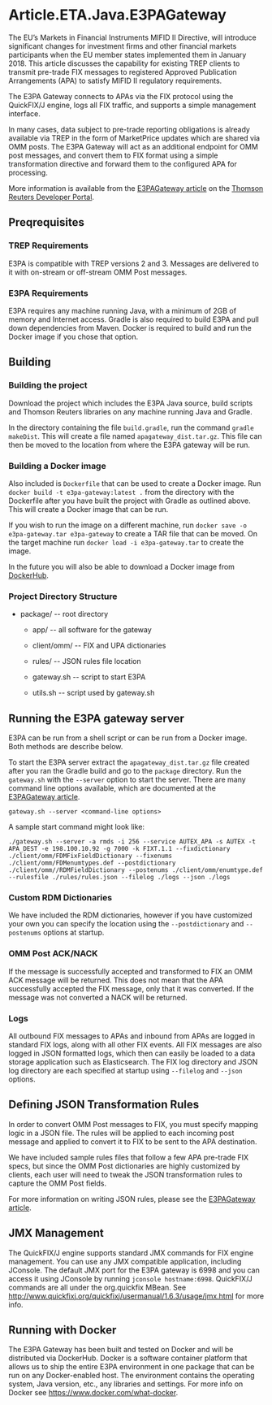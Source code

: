 # Article.ETA.Java.E3PAGateway

The EU’s Markets in Financial Instruments MIFID II Directive, will introduce significant changes for investment firms and other financial markets participants when the EU member states implemented them in January 2018. This article discusses the capability for existing TREP clients to transmit pre-trade FIX messages to registered Approved Publication Arrangements (APA) to satisfy MIFID II regulatory requirements.

The E3PA Gateway connects to APAs via the FIX protocol using the QuickFIX/J engine, logs all FIX traffic, and supports a simple management interface.

In many cases, data subject to pre-trade reporting obligations is already available via TREP in the form of MarketPrice updates which are shared via OMM posts. The E3PA Gateway will act as an additional endpoint for OMM post messages, and convert them to FIX format using a simple transformation directive and forward them to the configured APA for processing.

More information is available from the [E3PAGateway article](https://developers.thomsonreuters.com/article/mifid-ii-enterprise-pre-post-trade-publication-apas-e3pa) on the [Thomson Reuters Developer Portal](https://developers.thomsonreuters.com).

## Preqrequisites

### TREP Requirements
E3PA is compatible with TREP versions 2 and 3. Messages are delivered to it with on-stream or off-stream OMM Post messages.

### E3PA Requirements
E3PA requires any machine running Java, with a minimum of 2GB of memory and Internet access. Gradle is also required to build E3PA and pull down dependencies from Maven. Docker is required to build and run the Docker image if you chose that option.

## Building 

### Building the project
Download the project which includes the E3PA Java source, build scripts and Thomson Reuters libraries on any machine running Java and Gradle.

In the directory containing the file `build.gradle`, run the command `gradle makeDist`. This will create a file named `apagateway_dist.tar.gz`. This file can then be moved to the location from where the E3PA gateway will be run.

### Building a Docker image
Also included is `Dockerfile` that can be used to create a Docker image. Run `docker build -t e3pa-gateway:latest .` from the directory with the Dockerfile after you have built the project with Gradle as outlined above. This will create a Docker image that can be run.

If you wish to run the image on a different machine, run `docker save -o e3pa-gateway.tar e3pa-gateway` to create a TAR file that can be moved. On the target machine run `docker load -i e3pa-gateway.tar` to create the image.

In the future you will also be able to download a Docker image from [DockerHub](https://hub.docker.com/).

### Project Directory Structure
* package/ -- root directory

  * app/ -- all software for the gateway   

  * client/omm/ -- FIX and UPA dictionaries

  * rules/ -- JSON rules file location

  * gateway.sh -- script to start E3PA 

  * utils.sh -- script used by gateway.sh 

## Running the E3PA gateway server
E3PA can be run from a shell script or can be run from a Docker image. Both methods are describe below.

To start the E3PA server extract the `apagateway_dist.tar.gz` file created after you ran the Gradle build and go to the `package` directory. Run the `gateway.sh` with the `--server` option to start the server. There are many command line options available, which are documented at the [E3PAGateway article](https://developers.thomsonreuters.com/articles-samples).

`gateway.sh --server <command-line options>`

A sample start command might look like:

`./gateway.sh --server -a rmds -i 256 --service AUTEX_APA -s AUTEX -t APA_DEST -e 198.100.10.92 -g 7000 -k FIXT.1.1 --fixdictionary ./client/omm/FDMFixFieldDictionary --fixenums ./client/omm/FDMenumtypes.def --postdictionary ./client/omm//RDMFieldDictionary --postenums ./client/omm/enumtype.def --rulesfile ./rules/rules.json --filelog ./logs --json ./logs`

### Custom RDM Dictionaries

We have included the RDM dictionaries, however if you have customized your own you can specify the location using the `--postdictionary` and `--postenums` options at startup.

### OMM Post ACK/NACK

If the message is successfully accepted and transformed to FIX an OMM ACK message will be returned. This does not mean that the APA successfully accepted the FIX message, only that it was converted. If the message was not converted a NACK will be returned.

### Logs

All outbound FIX messages to APAs and inbound from APAs are logged in standard FIX logs, along with all other FIX events.  All FIX messages are also logged in JSON formatted logs, which then can easily be loaded to a data storage application such as Elasticsearch. The FIX log directory and JSON log directory are each specified at startup using `--filelog` and `--json` options.

## Defining JSON Transformation Rules

In order to convert OMM Post messages to FIX, you must specify mapping logic in a JSON file. The rules will be applied to each incoming post message and applied to convert it to FIX to be sent to the APA destination.

We have included sample rules files that follow a few APA pre-trade FIX specs, but since the OMM Post dictionaries are highly customized by clients, each user will need to tweak the JSON transformation rules to capture the OMM Post fields.

For more information on writing JSON rules, please see the [E3PAGateway article](https://developers.thomsonreuters.com/articles-samples).

## JMX Management

The QuickFIX/J engine supports standard JMX commands for FIX engine management. You can use any JMX compatible application, including JConsole. The default JMX port for the E3PA gateway is 6998 and you can access it using JConsole by running `jconsole hostname:6998`. QuickFIX/J commands are all under the org.quickfix MBean. See http://www.quickfixj.org/quickfixj/usermanual/1.6.3/usage/jmx.html for more info.

## Running with Docker
The E3PA Gateway has been built and tested on Docker and will be distributed via DockerHub. Docker is a software container platform that allows us to ship the entire E3PA environment in one package that can be run on any Docker-enabled host. The environment contains the operating system, Java version, etc., any libraries and settings. For more info on Docker see https://www.docker.com/what-docker.



